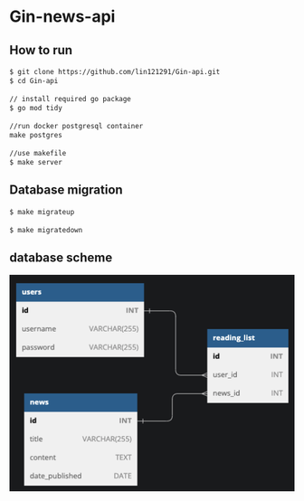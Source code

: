 # Gin-news-api

## How to run

```golang
$ git clone https://github.com/lin121291/Gin-api.git
$ cd Gin-api

// install required go package
$ go mod tidy

//run docker postgresql container
make postgres

//use makefile
$ make server

```

## Database migration

```golang
$ make migrateup

$ make migratedown
```

## database scheme

![image](img/Database_scheme.png)
